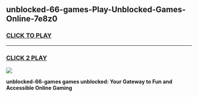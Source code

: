 
## unblocked-66-games-Play-Unblocked-Games-Online-7e8z0
<h3>
<a href="https://premium76.site?title=unblocked-66-games&ref=25A">CLICK TO PLAY</a></h3>
<hr>

<h3>
<a href="https://premium76.site?title=unblocked-66-games&ref=25A">CLICK 2 PLAY</a>
  
</h3>

<a href="https://premium76.site?title=unblocked-66-games&ref=25A"><img src="https://clearcache.store/games.png"></a>


**unblocked-66-games games unblocked: Your Gateway to Fun and Accessible Online Gaming**
